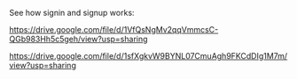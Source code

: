 See how signin and signup works:

https://drive.google.com/file/d/1VfQsNgMv2qqVmmcsC-QGb983Hh5c5geh/view?usp=sharing

https://drive.google.com/file/d/1sfXgkvW9BYNL07CmuAgh9FKCdDIg1M7m/view?usp=sharing
